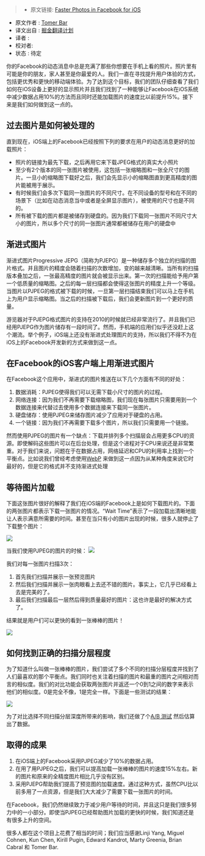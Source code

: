 > * 原文链接: [Faster Photos in Facebook for iOS](https://code.facebook.com/posts/857662304298232/faster-photos-in-facebook-for-ios/)
* 原文作者 : [Tomer Bar](https://www.facebook.com/bar)
* 译文出自 : [掘金翻译计划](https://github.com/xitu/gold-miner)
* 译者 : 
* 校对者: 
* 状态 :  待定

你的Facebook的动态消息中总是充满了那些你想要在手机上看的照片。照片里有可能是你的朋友，家人甚至是你最爱的人。我们一直在寻找提升用户体验的方式，包括更优秀和更快的移动端体验。为了达到这个目标，我们的团队仔细查看了我们如何在iOS设备上更好的显示照片并且我们找到了一种能够让Facebook在iOS系统中减少数据占用10%的方法而且同时还能加载图片的速度比以前提升15%。接下来是我们如何做到这一点的。

## 过去图片是如何被处理的

直到现在，iOS端上的Facebook已经按照下列的要求在用户的动态消息更好的加载照片：

*   照片的链接为最先下载，之后再用它来下载JPEG格式的真实大小照片
*   至少有2个版本的同一张图片被使用，这包括一张缩略图和一张全尺寸的图片。一旦小的缩略图下载好之后，我们会先显示小的缩略图直到更高精度的图片能被用于展示。
*   有时候我们会多次下载同一张图片的不同尺寸。在不同设备的型号和在不同的场景下（比如在动态消息当中或者是全屏显示图片），被使用的尺寸也是不同的。
*   所有被下载的图片都是被储存到硬盘的。因为我们下载同一张图片不同尺寸大小的图片，所以多个尺寸的同一张图片通常都被储存在用户的硬盘中

## 渐进式图片

渐进式图片Progressive JEPG（简称为PJEPG）是一种储存多个独立的扫描的图片格式。并且图片的精度会随着扫描的次数增加，变的越来越清晰。当所有的扫描版本叠加之后，一张最高精度的图片就会被显示出来。第一次的扫描能给予用户第一个低质量的缩略图。之后的每一层扫描都会使得这张图片的精度上升一个等级。当图片以PJPEG的格式被下载的时候，一旦第一层扫描结束我们可以马上在手机上为用户显示缩略图。当之后的扫描被下载后，我们会更新图片到一个更好的质量。

游览器对于PJEPG格式图片的支持在2010的时候就已经非常流行了。并且我们已经用PJEPG作为图片储存有一段时间了。然而，手机端的应用们似乎还没赶上这个潮流。举个例子，iOS端上还没有渐进式处理图片的支持，所以我们不得不为在iOS上的Facebook开发新的方式来做到这一点。

## 在Facebook的iOS客户端上用渐进式图片

在Facebook这个应用中，渐进式的图片推送在以下几个方面有不同的好处：

1.  数据消耗：PJPEG使得我们可以无需下载小尺寸的图片的过程。
2.  网络连接：因为我们不再需要下载缩略图，我们现在每张图片只需要用到一个数据连接来代替过去使用多个数据连接来下载同一张图片。
3.  硬盘储存：使用PJPEG来储存图片减少了应用对于硬盘的占用。
4.  一个链接：因为我们不再需要下载多个图片，所以我们只需要用一个链接。

然而使用PJPEG的图片有一个缺点：下载并排列多个扫描层会占用更多CPU的资源。即使解码这些图片可以在后台处理，但是这个进程对于CPU来说还是非常繁重。对于我们来说，问题在于在数据占用，网络延迟和CPU的利用率上找到一个平衡点。比如说我们曾经考虑使用[WebP](http://l.facebook.com/l.php?u=http%3A%2F%2Fen.wikipedia.org%2Fwiki%2FWebP&h=5AQEbNxXm&s=1) 来做到这一点因为从某种角度来说它时最好的，但是它的格式并不支持渐进式处理

## 等待图片加载

下面这张图片很好的解释了我们在iOS端的Facebook上是如何下载图片的。下面的两张图片都表示下载一张图片的情况。“Wait Time”表示了一段加载出清晰地能让人表示满意所需要的时间。甚至在当只有小的图片出现的时候，很多人就停止了下载整个图片：

![](https://fbcdn-dragon-a.akamaihd.net/hphotos-ak-xaf1/t39.2365-6/10540969_770021873088131_38326442_n.jpeg)

当我们使用PJPEG的图片的时候：
![](https://fbcdn-dragon-a.akamaihd.net/hphotos-ak-xap1/t39.2365-6/10935998_1623200524568459_2147345899_n.jpeg)

我们对每一张图片扫描3次：

1.  首先我们扫描并展示一张预览图片
2.  然后我们扫描并展示一张肉眼看上去还不错的图片。事实上，它几乎已经看上去是完美的了。
3.  最后我们扫描最后一层然后得到质量最好的图片：这也许是最好的解决方式了。

结果就是用户们可以更快的看到一张棒棒的图片！

![](https://fbcdn-dragon-a.akamaihd.net/hphotos-ak-xft1/t39.2365-6/10935975_819617794775832_888993011_n.png)

## 如何找到正确的扫描分层程度

为了知道什么叫做一张棒棒的图片，我们尝试了多个不同的扫描分层程度并找到了人们最喜欢的那个平衡点。我们同时也关注着扫描的图片和最重的图片之间相对而言的相似度。我们的对比功能会获取两张图片并返还一个0到1之间的数字来表示他们的相似度。0是完全不像，1是完全一样。下面是一些测试的结果：

![](https://fbcdn-dragon-a.akamaihd.net/hphotos-ak-xpf1/t39.2365-6/10956903_771333189588155_1044601403_n.png)

为了对比选择不同扫描分层深度所带来的影响，我们还做了个[A/B 测试](https://code.facebook.com/posts/520580318041111/airlock-facebook-s-mobile-a-b-testing-framework/) 然后估算出了数据。

## 取得的成果

1.  在iOS端上的Facebook采用PJPEG减少了10%的数据占用。
2.  在用了用PJPEG之后，我们可以提高加载一张棒棒的图片的速度15%左右。新的图片和原来的全精度图片相比几乎没有区别。
3.  采用PJEPG帮助我们提高了预览图的加载速度。通过这种方式，虽然CPU比以前多用了一点资源，但是我们大大减少了需要下载一张图片的时间。

在Facebook，我们仍然继续致力于减少用户等待的时间，并且这只是我们很多努力中的一小部分。即使当PJPEG已经帮助图片加载的更快的时候，我们知道还是有很多上升的空间。

很多人都在这个项目上花费了相当的时间；我们应当感谢Linji Yang, Miguel Cohnen, Kun Chen, Kirill Pugin, Edward Kandrot, Marty Greenia, Brian Cabral 和 Tomer Bar.
